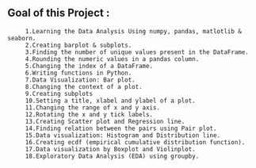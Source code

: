 ## Goal of this Project : 
         1.Learning the Data Analysis Using numpy, pandas, matlotlib & seaborn.
         2.Creating barplot & subplots.
         3.Finding the number of unique values present in the DataFrame. 
         4.Rounding the numeric values in a pandas column. 
         5.Changing the index of a DataFrame. 
         6.Writing functions in Python. 
         7.Data Visualization: Bar plot. 
         8.Changing the context of a plot.
         9.Creating subplots 
         10.Setting a title, xlabel and ylabel of a plot. 
         11.Changing the range of x and y axis. 
         12.Rotating the x and y tick labels.
         13.Creating Scatter plot and Regression line. 
         14.Finding relation between the pairs using Pair plot. 
         15.Data visualization: Histogram and Distribution line.
         16.Creating ecdf (empirical cumulative distribution function). 
         17.Data visualization by Boxplot and Violinplot. 
         18.Exploratory Data Analysis (EDA) using groupby.


